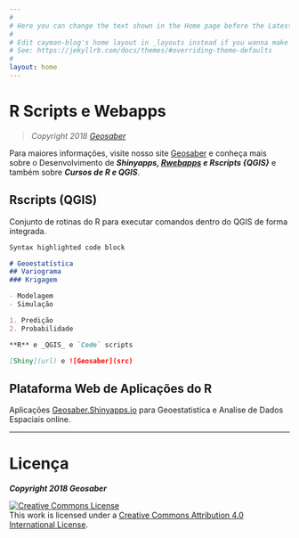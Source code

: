 ```yaml
---
#
# Here you can change the text shown in the Home page before the Latest Posts section.
#
# Edit cayman-blog's home layout in _layouts instead if you wanna make some changes
# See: https://jekyllrb.com/docs/themes/#overriding-theme-defaults
#
layout: home
---
```


# R Scripts e Webapps
> *Copyright 2018 [Geosaber](http://www.geosaber.com.br)*

Para maiores informações, visite nosso site [Geosaber](http://www.geosaber.com.br) e conheça mais sobre o Desenvolvimento de ***_Shinyapps, [Rwebapps](https://www.opencpu.org/apps.html) e Rscripts {QGIS}_*** e também sobre ***Cursos de R e QGIS***.

## Rscripts (QGIS)

Conjunto de rotinas do R para executar comandos dentro do QGIS de forma integrada.

```markdown
Syntax highlighted code block

# Geoestatística
## Variograma
### Krigagem

- Modelagem
- Simulação

1. Predição
2. Probabilidade

**R** e _QGIS_ e `Code` scripts

[Shiny](url) e ![Geosaber](src)
```

## Plataforma Web de Aplicações do R
Aplicações [Geosaber.Shinyapps.io](https://geostatistics.shinyapps.io/geoestistics_v2) para Geoestatistica e Analise de Dados Espaciais online.

---
# Licença

***Copyright 2018 Geosaber***

<a rel="license" href="http://creativecommons.org/licenses/by/4.0/"><img alt="Creative Commons License" style="border-width:0" src="https://i.creativecommons.org/l/by/4.0/88x31.png" /></a><br />This work is licensed under a <a rel="license" href="http://creativecommons.org/licenses/by/4.0/">Creative Commons Attribution 4.0 International License</a>.
